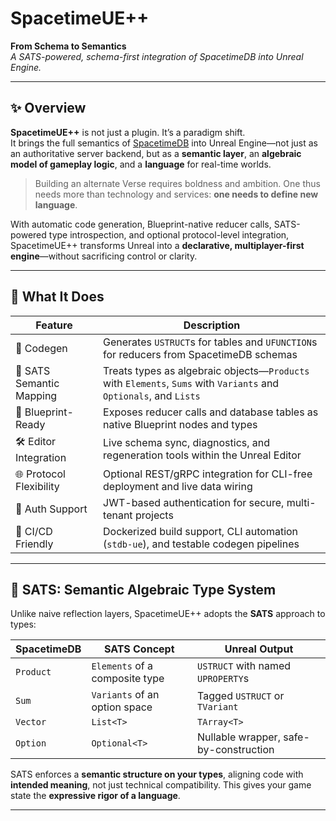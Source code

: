 # SpacetimeUE++

**From Schema to Semantics**  
*A SATS-powered, schema-first integration of SpacetimeDB into Unreal Engine.*

---

## ✨ Overview

**SpacetimeUE++** is not just a plugin. It’s a paradigm shift.  
It brings the full semantics of [SpacetimeDB](https://spacetimedb.com) into Unreal Engine—not just as an authoritative server backend, but as a **semantic layer**, an **algebraic model of gameplay logic**, and a **language** for real-time worlds.
> Building an alternate Verse requires boldness and ambition.
> One thus needs more than technology and services: **one needs to define new language**.

With automatic code generation, Blueprint-native reducer calls, SATS-powered type introspection, and optional protocol-level integration, SpacetimeUE++ transforms Unreal into a **declarative, multiplayer-first engine**—without sacrificing control or clarity.

---

## 🔁 What It Does

| Feature | Description |
|--------|-------------|
| 🔧 Codegen | Generates `USTRUCT`s for tables and `UFUNCTION`s for reducers from SpacetimeDB schemas |
| 🧠 SATS Semantic Mapping | Treats types as algebraic objects—`Products` with `Elements`, `Sums` with `Variants` and `Optionals`, and `Lists` |
| 🧩 Blueprint-Ready | Exposes reducer calls and database tables as native Blueprint nodes and types |
| 🛠️ Editor Integration | Live schema sync, diagnostics, and regeneration tools within the Unreal Editor |
| 🌐 Protocol Flexibility | Optional REST/gRPC integration for CLI-free deployment and live data wiring |
| 🔐 Auth Support | JWT-based authentication for secure, multi-tenant projects |
| 🧪 CI/CD Friendly | Dockerized build support, CLI automation (`stdb-ue`), and testable codegen pipelines |

---

## 🧬 SATS: Semantic Algebraic Type System

Unlike naive reflection layers, SpacetimeUE++ adopts the **SATS** approach to types:

| SpacetimeDB | SATS Concept | Unreal Output |
|-------------|---------------|----------------|
| `Product` | `Elements` of a composite type | `USTRUCT` with named `UPROPERTY`s |
| `Sum`     | `Variants` of an option space | Tagged `USTRUCT` or `TVariant` |
| `Vector`  | `List<T>` | `TArray<T>` |
| `Option`  | `Optional<T>` | Nullable wrapper, safe-by-construction |

SATS enforces a **semantic structure on your types**, aligning code with **intended meaning**, not just technical compatibility. This gives your game state the **expressive rigor of a language**.

---

<!--
## 🧠 Philosophy

> "Building an alternate Verse requires boldness and ambition.  
> One thus needs more than technology and services: one needs language."

SpacetimeUE++ is that language.
It turns schema into ontology.
It turns reducers into verbs.
It makes Unreal **speak** your world.

This is not mere codegen. It’s **ontological synchronization**—gameplay logic shaped by algebraic meaning.
-->
